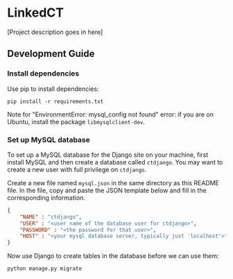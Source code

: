 # LinkedCT

[Project description goes in here]

## Development Guide

### Install dependencies

Use pip to install dependencies:

```
pip install -r requirements.txt
```

Note for "EnvironmentError: mysql\_config not found" error: 
if you are on Ubuntu,
install the package `libmysqlclient-dev`.

### Set up MySQL database

To set up a MySQL database for the Django site on your machine,
first install MySQL and then create a database called `ctdjango`.
You may want to create a new user with full privilege on `ctdjango`.

Create a new file named `mysql.json` in the same directory as this README 
file.
In the file, copy and paste the JSON template below and fill in the
corresponding information.

```json
{
	"NAME" : "ctdjango",
	"USER" : "<user name of the database user for ctdjango>",
	"PASSWORD" : "<the password for that user>",
	"HOST" : "<your mysql database server, typically just 'localhost'>"
} 
```

Now use Django to create tables in the database before we can use them:

```
python manage.py migrate
```
